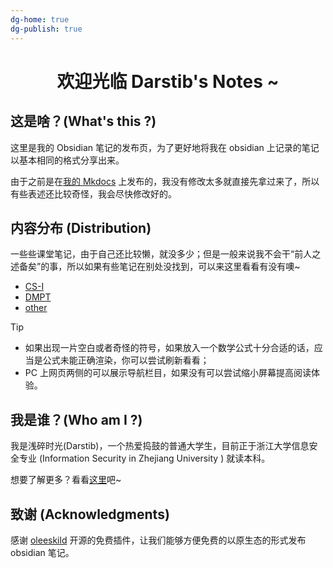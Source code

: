 ```yaml
---
dg-home: true
dg-publish: true
---
```


<h1 style="text-align: center;">欢迎光临 Darstib's Notes ~</h1>

## 这是啥？(What's this ?)

这里是我的 Obsidian 笔记的发布页，为了更好地将我在 obsidian 上记录的笔记以基本相同的格式分享出来。

由于之前是在[我的 Mkdocs](https://darstib.github.io/blog/) 上发布的，我没有修改太多就直接先拿过来了，所以有些表述还比较奇怪，我会尽快修改好的。

## 内容分布 (Distribution)

一些些课堂笔记，由于自己还比较懒，就没多少；但是一般来说我不会干“前人之述备矣”的事，所以如果有些笔记在别处没找到，可以来这里看看有没有噢~

- [CS-I](../CS-I/index)
- [DMPT](../docs/note/CS70/index.md)
- [other](other/README.md)

> [!tip]
>
> - 如果出现一片空白或者奇怪的符号，如果放入一个数学公式十分合适的话，应当是公式未能正确渲染，你可以尝试刷新看看；
> - PC 上网页两侧的可以展示导航栏目，如果没有可以尝试缩小屏幕提高阅读体验。

## 我是谁？(Who am I ?)

我是浅碎时光(Darstib)，一个热爱捣鼓的普通大学生，目前正于浙江大学信息安全专业 (Information Security in Zhejiang University ) 就读本科。

想要了解更多？看看[这里](https://darstib.github.io/myworld/)吧~

## 致谢 (Acknowledgments)

感谢 [oleeskild](https://github.com/oleeskild/obsidian-digital-garden) 开源的免费插件，让我们能够方便免费的以原生态的形式发布 obsidian 笔记。